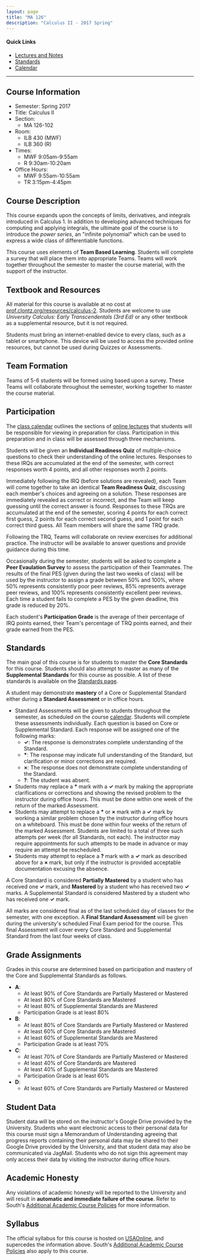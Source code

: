 ```yaml
---
layout: page
title: "MA 126"
description: "Calculus II - 2017 Spring"
---
```


#### Quick Links

- [Lectures and Notes][text]
- [Standards][standards]
- [Calendar][calendar]

---

## Course Information

* Semester: Spring 2017
* Title: Calculus II
* Section:
    * MA 126-102
* Room:
    * ILB 430 (MWF)
    * ILB 360 (R)
* Times:
    * MWF 9:05am-9:55am
    * R 9:30am-10:20am
* Office Hours:
    * MWF 9:55am-10:55am
    * TR 3:15pm-4:45pm


## Course Description

This course expands upon the concepts of limits, derivatives, and integrals
introduced in Calculus 1. In addition to developing advanced techniques
for computing and applying integrals, the ultimate goal of the course is
to introduce the *power series*, an "infinite polynomial" which can be used
to express a wide class of differentiable functions.

This course uses elements of **Team Based Learning**. Students will
complete a survey that will place them into appropriate Teams.
Teams will work together throughout the semester to master the course
material, with the support of the instructor.


## Textbook and Resources

All material for this course is available at no cost at
[prof.clontz.org/resources/calculus-2][text]. Students are welcome to use
*University Calculus: Early Transcendentals (3rd Ed)* or any other textbook
as a supplemental resource, but it is not required.

Students must bring an internet-enabled device to every class, such as a tablet
or smartphone. This device will be used to access the provided online
resources, but cannot be used during Quizzes or Assessments.


## Team Formation

Teams of 5-6 students will be formed using based upon a survey.
These Teams will collaborate throughout the semester, working together to
master the course material.


## Participation

The [class calendar][calendar] outlines the
sections of [online lectures][text] that students will be responsible for
viewing in preparation for class. Participation in this preparation and
in class will be assessed through three mechanisms.

Students will be given an **Individual Readiness Quiz** of multiple-choice
questions to check their understanding
of the online lectures. Responses to these IRQs are accumulated at the end of the
semester, with correct responses worth 4 points, and all other responses worth
2 points.

Immediately following the IRQ (before solutions are revealed),
each Team will come together to take an
identical **Team Readiness Quiz**, discussing each member's choices and
agreeing on a solution. These responses are immediately revealed as correct
or incorrect, and the Team will keep guessing until the correct answer is
found. Responses to these TRQs are accumulated at the end of the semester,
scoring 4 points for each correct first guess, 2 points for each correct
second guess, and 1 point for each correct third guess. All Team members
will share the same TRQ grade.

Following the TRQ, Teams will collaborate on review exercises for
additional practice. The instructor will be available to answer questions
and provide guidance during this time.

Occasionally during the semester, students will be asked to complete a
**Peer Evaulation Survey** to assess the participation of their Teammates.
The results of the final PES (given during the last two weeks of class)
will be used by the instructor to assign a grade
between 50% and 100%, where 50% represents consistently poor peer reviews,
85% represents average peer reviews, and 100% represents consistently excellent
peer reviews. Each time a student fails to complete a PES by the given
deadline, this grade is reduced by 20%.

Each student's **Participation Grade** is the average of their percentage of IRQ
points earned, their Team's percentage of TRQ points earned, and their grade
earned from the PES.

## Standards

The main goal of this course is for students to master the
**Core Standards** for this course.
Students should also attempt to master as many of the
**Supplemental Standards** for this course as possible. A list of
these standards is available on the
[Standards page][standards].

A student may demonstrate **mastery** of a Core or Supplemental Standard
either during a **Standard Assessment** or in office hours.

* Standard Assessments will be given to students throughout the semester,
  as scheduled on the course [calendar][calendar]. Students will complete
  these assessments individually.
  Each question is based on Core or Supplemental Standard. Each response
  will be assigned one of the following marks:
    * **✓**: The response is demonstrates complete understanding of the Standard.
    * **\***: The response may indicate full understanding of the Standard,
      but clarification or minor corrections are required.
    * **×**: The response does not demonstrate complete understanding of the
      Standard.
    * **?**: The student was absent.
* Students may replace a **\*** mark with a **✓** mark by making the appropriate
  clarifications or corrections and showing the revised problem to the
  instructor during office hours. This must be done within one week
  of the return of the marked Assessment.
* Students may attempt to replace a **\*** or **×** mark with a
  **✓** mark by working a similar problem chosen by the instructor during office
  hours on a whiteboard. This must be done within four weeks of the return of
  the marked Assessment. Students are limited to a total of three such attempts
  per week (for all Standards, not each). The instructor may require
  appointments for such attempts to be made in advance or may require an
  attempt be rescheduled.
* Students may attempt to replace a **?** mark with a **✓** mark as described
  above for a **×** mark, but only if
  the instructor is provided acceptable documentation excusing the absence.

A Core Standard is considered **Partially Mastered** by a student who has
received one **✓** mark, and **Mastered** by a student who has received
two **✓** marks. A Supplemental Standard is considered Mastered by a
student who has received one **✓** mark.

All marks are considered final as of the last scheduled day of classes for
the semester, with one exception. A **Final Standard Assessment** will be given
during the university's scheduled Final Exam period for the course. This
final Assessment will cover every Core Standard and Supplemental Standard
from the last four weeks of class.



## Grade Assignments

Grades in this course are determined based on participation
and mastery of the Core and Supplemental Standards as follows.

* **A**:
    * At least 90% of Core Standards are Partially Mastered or Mastered
    * At least 80% of Core Standards are Mastered
    * At least 80% of Supplemental Standards are Mastered
    * Participation Grade is at least 80%
* **B**:
    * At least 80% of Core Standards are Partially Mastered or Mastered
    * At least 60% of Core Standards are Mastered
    * At least 60% of Supplemental Standards are Mastered
    * Participation Grade is at least 70%
* **C**:
    * At least 70% of Core Standards are Partially Mastered or Mastered
    * At least 40% of Core Standards are Mastered
    * At least 40% of Supplemental Standards are Mastered
    * Participation Grade is at least 60%
* **D**:
    * At least 60% of Core Standards are Partially Mastered or Mastered


## Student Data

Student data will be stored on the instructor's Google Drive provided by
the University. Students who want electronic access to their personal data
for this course must sign a Memorandum of Understanding agreeing
that progress reports containing their personal data
may be shared to their Google Drive provided by the University, and that
student data may also be communicated via JagMail. Students who do not sign
this agreement may only access their data by visiting the instructor during
office hours.


## Academic Honesty

Any violations of academic honesty will be reported to the University
and will result in **automatic and immediate failure of the course**. Refer to
South's [Additional Academic Course Policies][usacoursepolicies] for
more information.


## Syllabus

The official syllabus for this course is hosted on [USAOnline][usaonline],
and supercedes the information above. South's
[Additional Academic Course Policies][usacoursepolicies] also apply to this
course.


[usaonline]: https://ecampus.southalabama.edu/portal/site/4eed09d5-644d-44ed-985f-de0673e68b1a

[usacoursepolicies]: https://www.southalabama.edu/departments/academicaffairs/resources/policies/additionalacademiccoursepolicies.pdf

[text]: http://prof.clontz.org/resources/calculus2/

[calendar]: /classes/2017/01/ma126/calendar/

[standards]: /classes/2017/01/ma126/standards/
